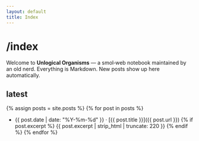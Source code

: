 ```yaml
---
layout: default
title: Index
---
```



# /index


Welcome to **Unlogical Organisms** — a smol‑web notebook maintained by an old nerd. Everything is Markdown. New posts show up here automatically.


## latest


{% assign posts = site.posts %}
{% for post in posts %}
- {{ post.date | date: "%Y-%m-%d" }} · [{{ post.title }}]({{ post.url }})
{% if post.excerpt %}
<span class="excerpt">{{ post.excerpt | strip_html | truncate: 220 }}</span>
{% endif %}
{% endfor %}